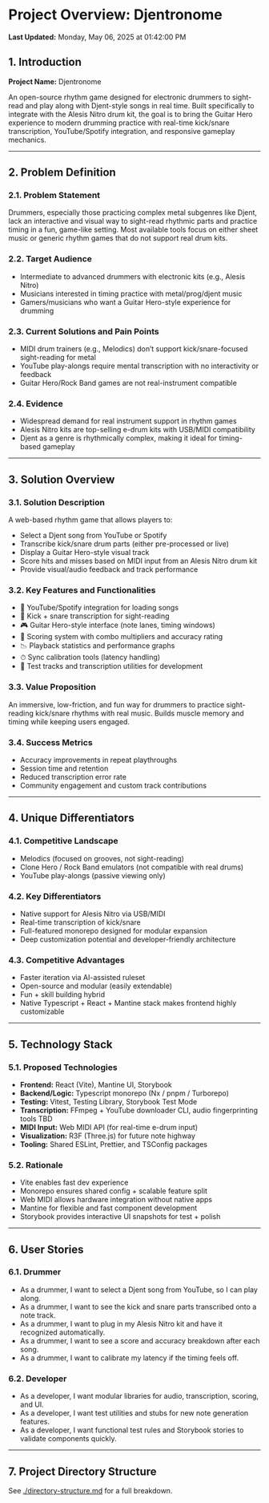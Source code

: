 # Project Overview: Djentronome

**Last Updated:** Monday, May 06, 2025 at 01:42:00 PM

## 1. Introduction

**Project Name:** Djentronome

An open-source rhythm game designed for electronic drummers to sight-read and play along with Djent-style songs in real time. Built specifically to integrate with the Alesis Nitro drum kit, the goal is to bring the Guitar Hero experience to modern drumming practice with real-time kick/snare transcription, YouTube/Spotify integration, and responsive gameplay mechanics.

---

## 2. Problem Definition

### 2.1. Problem Statement

Drummers, especially those practicing complex metal subgenres like Djent, lack an interactive and visual way to sight-read rhythmic parts and practice timing in a fun, game-like setting. Most available tools focus on either sheet music or generic rhythm games that do not support real drum kits.

### 2.2. Target Audience

* Intermediate to advanced drummers with electronic kits (e.g., Alesis Nitro)
* Musicians interested in timing practice with metal/prog/djent music
* Gamers/musicians who want a Guitar Hero-style experience for drumming

### 2.3. Current Solutions and Pain Points

* MIDI drum trainers (e.g., Melodics) don’t support kick/snare-focused sight-reading for metal
* YouTube play-alongs require mental transcription with no interactivity or feedback
* Guitar Hero/Rock Band games are not real-instrument compatible

### 2.4. Evidence

* Widespread demand for real instrument support in rhythm games
* Alesis Nitro kits are top-selling e-drum kits with USB/MIDI compatibility
* Djent as a genre is rhythmically complex, making it ideal for timing-based gameplay

---

## 3. Solution Overview

### 3.1. Solution Description

A web-based rhythm game that allows players to:

* Select a Djent song from YouTube or Spotify
* Transcribe kick/snare drum parts (either pre-processed or live)
* Display a Guitar Hero-style visual track
* Score hits and misses based on MIDI input from an Alesis Nitro drum kit
* Provide visual/audio feedback and track performance

### 3.2. Key Features and Functionalities

* 🎵 YouTube/Spotify integration for loading songs
* 🥁 Kick + snare transcription for sight-reading
* 🎮 Guitar Hero-style interface (note lanes, timing windows)
* 🧠 Scoring system with combo multipliers and accuracy rating
* 📉 Playback statistics and performance graphs
* ⏱ Sync calibration tools (latency handling)
* 🧪 Test tracks and transcription utilities for development

### 3.3. Value Proposition

An immersive, low-friction, and fun way for drummers to practice sight-reading kick/snare rhythms with real music. Builds muscle memory and timing while keeping users engaged.

### 3.4. Success Metrics

* Accuracy improvements in repeat playthroughs
* Session time and retention
* Reduced transcription error rate
* Community engagement and custom track contributions

---

## 4. Unique Differentiators

### 4.1. Competitive Landscape

* Melodics (focused on grooves, not sight-reading)
* Clone Hero / Rock Band emulators (not compatible with real drums)
* YouTube play-alongs (passive viewing only)

### 4.2. Key Differentiators

* Native support for Alesis Nitro via USB/MIDI
* Real-time transcription of kick/snare
* Full-featured monorepo designed for modular expansion
* Deep customization potential and developer-friendly architecture

### 4.3. Competitive Advantages

* Faster iteration via AI-assisted ruleset
* Open-source and modular (easily extendable)
* Fun + skill building hybrid
* Native Typescript + React + Mantine stack makes frontend highly customizable

---

## 5. Technology Stack

### 5.1. Proposed Technologies

* **Frontend:** React (Vite), Mantine UI, Storybook
* **Backend/Logic:** Typescript monorepo (Nx / pnpm / Turborepo)
* **Testing:** Vitest, Testing Library, Storybook Test Mode
* **Transcription:** FFmpeg + YouTube downloader CLI, audio fingerprinting tools TBD
* **MIDI Input:** Web MIDI API (for real-time e-drum input)
* **Visualization:** R3F (Three.js) for future note highway
* **Tooling:** Shared ESLint, Prettier, and TSConfig packages

### 5.2. Rationale

* Vite enables fast dev experience
* Monorepo ensures shared config + scalable feature split
* Web MIDI allows hardware integration without native apps
* Mantine for flexible and fast component development
* Storybook provides interactive UI snapshots for test + polish

---

## 6. User Stories

### 6.1. Drummer

* As a drummer, I want to select a Djent song from YouTube, so I can play along.
* As a drummer, I want to see the kick and snare parts transcribed onto a note track.
* As a drummer, I want to plug in my Alesis Nitro kit and have it recognized automatically.
* As a drummer, I want to see a score and accuracy breakdown after each song.
* As a drummer, I want to calibrate my latency if the timing feels off.

### 6.2. Developer

* As a developer, I want modular libraries for audio, transcription, scoring, and UI.
* As a developer, I want test utilities and stubs for new note generation features.
* As a developer, I want functional test rules and Storybook stories to validate components quickly.

---

## 7. Project Directory Structure

See [./directory-structure.md](./directory-structure.md) for a full breakdown.
